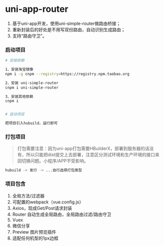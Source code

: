 # uni-app-router



1. 基于uni-app开发，使用uni-simple-router做路由桥接；
2. 重新封装后的好处是不用写双份路由，自动识别生成路由；
3. 支持“路由守卫”。





### 启动项目

``` bash
# 安装依赖

1、安装淘宝镜像
npm i -g cnpm --registry=https://registry.npm.taobao.org

2、安装 uni-simple-router
cnpm i uni-simple-router

3、安装其他依赖
cnpm i


# 启动项目

把项目引入hubuild，运行即可
```





### 打包项目



> 打包需要注意：因为uni-app打包需要HBuilderX，部署到服务器的话没有，所以只能把dist提交上去部署，注意区分测试环境和生产环境的接口来回切换问题。小程序/APP不受影响。



```bash
hubuild -> 发行 -> ...自行选择打包类型
```







### 项目包含



1. 全局方法/过滤器
2. 可配置的webpack（vue.config.js）
3. Axios，现成Get/Post请求封装
4. Router 自动生成全局路由，全局路由过滤/路由守卫
5. Vuex
6. 微信分享
7. Preview 图片预览插件 
8. 适配任何机型的1px边框

